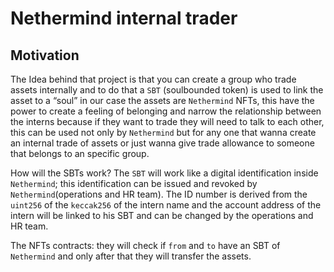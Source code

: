 # Nethermind internal trader

## Motivation

The Idea behind that project is that you can create a group who trade assets internally and to do that a `SBT` (soulbounded token) is used to link the asset to a “soul” in our case the assets are `Nethermind` NFTs, this have the power to  create a feeling of belonging and narrow the relationship between the interns because if they want to trade they will need to talk to each other, this can be used not only by `Nethermind` but for any one that wanna create an internal trade of assets or just wanna give trade allowance to someone that belongs to an specific group. 

How will the SBTs work? The `SBT` will work like a digital identification inside `Nethermind`; this identification can be issued and revoked by `Nethermind`(operations and HR team). The ID number is derived from the `uint256` of the `keccak256` of the intern name and the account address of the intern will be linked to his SBT and can be changed by the operations and HR team.

The NFTs contracts: they will check if `from` and `to`  have an SBT of `Nethermind` and only after that they will transfer the assets.
